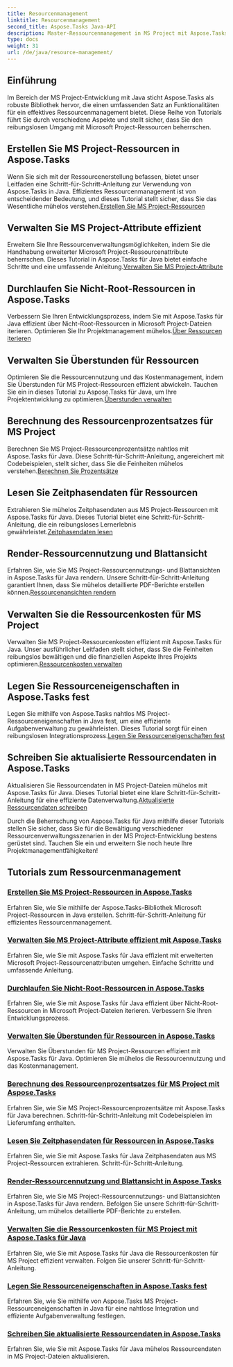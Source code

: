 ```yaml
---
title: Resourcenmanagement
linktitle: Resourcenmanagement
second_title: Aspose.Tasks Java-API
description: Master-Ressourcenmanagement in MS Project mit Aspose.Tasks für Java. Erfahren Sie, wie Sie erstellen, iterieren, Kosten verwalten und mehr. Optimieren Sie die Entwicklung mit unseren Tutorials.
type: docs
weight: 31
url: /de/java/resource-management/
---
```

## Einführung

Im Bereich der MS Project-Entwicklung mit Java sticht Aspose.Tasks als robuste Bibliothek hervor, die einen umfassenden Satz an Funktionalitäten für ein effektives Ressourcenmanagement bietet. Diese Reihe von Tutorials führt Sie durch verschiedene Aspekte und stellt sicher, dass Sie den reibungslosen Umgang mit Microsoft Project-Ressourcen beherrschen.

## Erstellen Sie MS Project-Ressourcen in Aspose.Tasks
 Wenn Sie sich mit der Ressourcenerstellung befassen, bietet unser Leitfaden eine Schritt-für-Schritt-Anleitung zur Verwendung von Aspose.Tasks in Java. Effizientes Ressourcenmanagement ist von entscheidender Bedeutung, und dieses Tutorial stellt sicher, dass Sie das Wesentliche mühelos verstehen.[Erstellen Sie MS Project-Ressourcen](./create-resources/)

## Verwalten Sie MS Project-Attribute effizient
Erweitern Sie Ihre Ressourcenverwaltungsmöglichkeiten, indem Sie die Handhabung erweiterter Microsoft Project-Ressourcenattribute beherrschen. Dieses Tutorial in Aspose.Tasks für Java bietet einfache Schritte und eine umfassende Anleitung.[Verwalten Sie MS Project-Attribute](./extended-resource-attributes/)

## Durchlaufen Sie Nicht-Root-Ressourcen in Aspose.Tasks
 Verbessern Sie Ihren Entwicklungsprozess, indem Sie mit Aspose.Tasks für Java effizient über Nicht-Root-Ressourcen in Microsoft Project-Dateien iterieren. Optimieren Sie Ihr Projektmanagement mühelos.[Über Ressourcen iterieren](./iterate-non-root-resources/)

## Verwalten Sie Überstunden für Ressourcen
 Optimieren Sie die Ressourcennutzung und das Kostenmanagement, indem Sie Überstunden für MS Project-Ressourcen effizient abwickeln. Tauchen Sie ein in dieses Tutorial zu Aspose.Tasks für Java, um Ihre Projektentwicklung zu optimieren.[Überstunden verwalten](./overtimes-resource/)

## Berechnung des Ressourcenprozentsatzes für MS Project
 Berechnen Sie MS Project-Ressourcenprozentsätze nahtlos mit Aspose.Tasks für Java. Diese Schritt-für-Schritt-Anleitung, angereichert mit Codebeispielen, stellt sicher, dass Sie die Feinheiten mühelos verstehen.[Berechnen Sie Prozentsätze](./percentage-calculations/)

## Lesen Sie Zeitphasendaten für Ressourcen
 Extrahieren Sie mühelos Zeitphasendaten aus MS Project-Ressourcen mit Aspose.Tasks für Java. Dieses Tutorial bietet eine Schritt-für-Schritt-Anleitung, die ein reibungsloses Lernerlebnis gewährleistet.[Zeitphasendaten lesen](./read-timephased-data/)

## Render-Ressourcennutzung und Blattansicht
 Erfahren Sie, wie Sie MS Project-Ressourcennutzungs- und Blattansichten in Aspose.Tasks für Java rendern. Unsere Schritt-für-Schritt-Anleitung garantiert Ihnen, dass Sie mühelos detaillierte PDF-Berichte erstellen können.[Ressourcenansichten rendern](./render-resource-usage-sheet-view/)

## Verwalten Sie die Ressourcenkosten für MS Project
 Verwalten Sie MS Project-Ressourcenkosten effizient mit Aspose.Tasks für Java. Unser ausführlicher Leitfaden stellt sicher, dass Sie die Feinheiten reibungslos bewältigen und die finanziellen Aspekte Ihres Projekts optimieren.[Ressourcenkosten verwalten](./resource-cost/)

## Legen Sie Ressourceneigenschaften in Aspose.Tasks fest
 Legen Sie mithilfe von Aspose.Tasks nahtlos MS Project-Ressourceneigenschaften in Java fest, um eine effiziente Aufgabenverwaltung zu gewährleisten. Dieses Tutorial sorgt für einen reibungslosen Integrationsprozess.[Legen Sie Ressourceneigenschaften fest](./set-resource-properties/)

## Schreiben Sie aktualisierte Ressourcendaten in Aspose.Tasks
 Aktualisieren Sie Ressourcendaten in MS Project-Dateien mühelos mit Aspose.Tasks für Java. Dieses Tutorial bietet eine klare Schritt-für-Schritt-Anleitung für eine effiziente Datenverwaltung.[Aktualisierte Ressourcendaten schreiben](./write-updated-resource-data/)

Durch die Beherrschung von Aspose.Tasks für Java mithilfe dieser Tutorials stellen Sie sicher, dass Sie für die Bewältigung verschiedener Ressourcenverwaltungsszenarien in der MS Project-Entwicklung bestens gerüstet sind. Tauchen Sie ein und erweitern Sie noch heute Ihre Projektmanagementfähigkeiten!
## Tutorials zum Ressourcenmanagement
### [Erstellen Sie MS Project-Ressourcen in Aspose.Tasks](./create-resources/)
Erfahren Sie, wie Sie mithilfe der Aspose.Tasks-Bibliothek Microsoft Project-Ressourcen in Java erstellen. Schritt-für-Schritt-Anleitung für effizientes Ressourcenmanagement.
### [Verwalten Sie MS Project-Attribute effizient mit Aspose.Tasks](./extended-resource-attributes/)
Erfahren Sie, wie Sie mit Aspose.Tasks für Java effizient mit erweiterten Microsoft Project-Ressourcenattributen umgehen. Einfache Schritte und umfassende Anleitung.
### [Durchlaufen Sie Nicht-Root-Ressourcen in Aspose.Tasks](./iterate-non-root-resources/)
Erfahren Sie, wie Sie mit Aspose.Tasks für Java effizient über Nicht-Root-Ressourcen in Microsoft Project-Dateien iterieren. Verbessern Sie Ihren Entwicklungsprozess.
### [Verwalten Sie Überstunden für Ressourcen in Aspose.Tasks](./overtimes-resource/)
Verwalten Sie Überstunden für MS Project-Ressourcen effizient mit Aspose.Tasks für Java. Optimieren Sie mühelos die Ressourcennutzung und das Kostenmanagement.
### [Berechnung des Ressourcenprozentsatzes für MS Project mit Aspose.Tasks](./percentage-calculations/)
Erfahren Sie, wie Sie MS Project-Ressourcenprozentsätze mit Aspose.Tasks für Java berechnen. Schritt-für-Schritt-Anleitung mit Codebeispielen im Lieferumfang enthalten.
### [Lesen Sie Zeitphasendaten für Ressourcen in Aspose.Tasks](./read-timephased-data/)
Erfahren Sie, wie Sie mit Aspose.Tasks für Java Zeitphasendaten aus MS Project-Ressourcen extrahieren. Schritt-für-Schritt-Anleitung.
### [Render-Ressourcennutzung und Blattansicht in Aspose.Tasks](./render-resource-usage-sheet-view/)
Erfahren Sie, wie Sie MS Project-Ressourcennutzungs- und Blattansichten in Aspose.Tasks für Java rendern. Befolgen Sie unsere Schritt-für-Schritt-Anleitung, um mühelos detaillierte PDF-Berichte zu erstellen.
### [Verwalten Sie die Ressourcenkosten für MS Project mit Aspose.Tasks für Java](./resource-cost/)
Erfahren Sie, wie Sie mit Aspose.Tasks für Java die Ressourcenkosten für MS Project effizient verwalten. Folgen Sie unserer Schritt-für-Schritt-Anleitung.
### [Legen Sie Ressourceneigenschaften in Aspose.Tasks fest](./set-resource-properties/)
Erfahren Sie, wie Sie mithilfe von Aspose.Tasks MS Project-Ressourceneigenschaften in Java für eine nahtlose Integration und effiziente Aufgabenverwaltung festlegen.
### [Schreiben Sie aktualisierte Ressourcendaten in Aspose.Tasks](./write-updated-resource-data/)
Erfahren Sie, wie Sie mit Aspose.Tasks für Java mühelos Ressourcendaten in MS Project-Dateien aktualisieren.